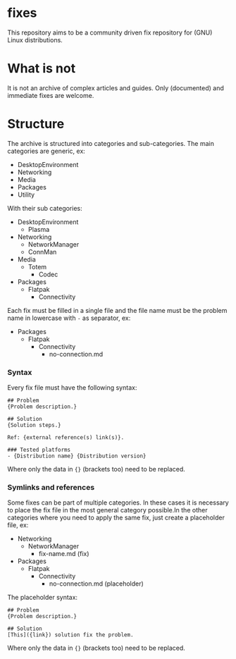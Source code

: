 # fixes
This repository aims to be a community driven fix repository for (GNU) Linux distributions.

# What is not
It is not an archive of complex articles and guides. Only (documented) and immediate fixes are welcome.

# Structure
The archive is structured into categories and sub-categories. The main categories are generic, ex:

- DesktopEnvironment
- Networking
- Media
- Packages
- Utility

With their sub categories:

- DesktopEnvironment
  - Plasma
- Networking
  - NetworkManager
  - ConnMan
- Media
  - Totem
    - Codec
- Packages
  - Flatpak
    - Connectivity

Each fix must be filled in a single file and the file name must be the problem name in lowercase with `-` as separator, ex:

- Packages
  - Flatpak
    - Connectivity
      - no-connection.md

### Syntax
Every fix file must have the following syntax:

```
## Problem
{Problem description.}

## Solution
{Solution steps.}

Ref: {external reference(s) link(s)}.

### Tested platforms
- {Distribution name} {Distribution version}
```

Where only the data in `{}` (brackets too) need to be replaced.

### Symlinks and references
Some fixes can be part of multiple categories. In these cases it is necessary to place the fix file in the most general category possible.In the other categories where you need to apply the same fix, just create a placeholder file, ex:

- Networking
  - NetworkManager
    - fix-name.md (fix)
- Packages
  - Flatpak
    - Connectivity
      - no-connection.md (placeholder)

The placeholder syntax:

```
## Problem
{Problem description.}

## Solution
[This]({link}) solution fix the problem.
```

Where only the data in `{}` (brackets too) need to be replaced.
